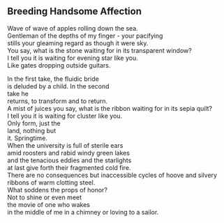 Breeding Handsome Affection
---------------------------
Wave of wave of apples rolling down the sea.  
Gentleman of the depths of my finger - your pacifying  
stills your gleaming regard as though it were sky.  
You say, what is the stone waiting for in its transparent window?  
I tell you it is waiting for evening star like you.  
Like gates dropping outside guitars.  
  
In the first take, the fluidic bride  
is deluded by a child. In the second  
take he  
returns, to transform and to return.  
A mist of juices you say, what is the ribbon waiting for in its sepia quilt?  
I tell you it is waiting for cluster like you.  
Only form, just the  
land, nothing but  
it. Springtime.  
When the university is full of sterile ears  
amid roosters and rabid windy green lakes  
and the tenacious eddies and the starlights  
at last give forth their fragmented cold fire.  
There are no consequences but inaccessible cycles of hoove and silvery  
ribbons of warm clotting steel.  
What soddens the props of honor?  
Not to shine or even meet  
the movie of one who wakes  
in the middle of me in a chimney or loving to a sailor.  
